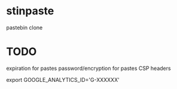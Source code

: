 # stinpaste
pastebin clone


# TODO 
expiration for pastes
password/encryption for pastes
CSP headers


export GOOGLE_ANALYTICS_ID='G-XXXXXX'
